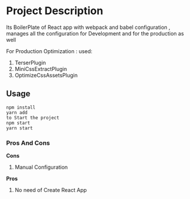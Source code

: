 #  Project Description

Its BoilerPlate of React app with webpack and babel configuration , manages all the configuration for Development and for the production as well 

For Production Optimization :
  used:
  1. TerserPlugin
  2. MiniCssExtractPlugin
  3. OptimizeCssAssetsPlugin

## Usage

```
npm install 
yarn add
to Start the project 
npm start
yarn start
```


### Pros And Cons

**Cons**
1. Manual Configuration 

**Pros**
1. No need of Create React App